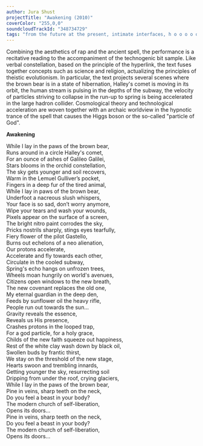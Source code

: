 ```yaml
---
author: Jura Shust
projectTitle: "Awakening (2010)"
coverColor: "255,0,0"
soundcloudTrackId: "348734729"
tags: "from the future at the present, intimate interfaces, h o o o o o o w w w w w l, desire, contingency, joy acceleration, pharmachoreography, political dancefloor, national academy of sciences as witch, yesterday's unalienated celebration, great stone, rhythm, repetition"
---
```


Combining the aesthetics of rap and the ancient spell, the performance is a recitative reading to the accompaniment of the technogenic bit sample. Like verbal constellation, based on the principle of the hyperlink, the text fuses together concepts such as science and religion, actualizing the principles of theistic evolutionism. In particular, the text projects several scenes where the brown bear is in a state of hibernation, Halley's comet is moving in its orbit, the human stream is pulsing in the depths of the subway, the velocity of particles striving to collapse in the run-up to spring is being accelerated in the large hadron collider.
Cosmological theory and technological acceleration are woven together with an archaic worldview in the hypnotic trance of the spell that causes the Higgs boson or the so-called "particle of God".  


**Awakening**  

While I lay in the paws of the brown bear,  
Runs around in a circle Halley's comet,  
For an ounce of ashes of Galileo Galilei,  
Stars blooms in the orchid constellation,  
The sky gets younger and soil recovers,  
Warm in the Lemuel Gulliver’s pocket,  
Fingers in a deep fur of the tired animal,  
While I lay in paws of the brown bear,  
Underfoot a nacreous slush whispers,  
Your face is so sad, don’t worry anymore,  
Wipe your tears and wash your wounds,  
Pixels appear on the surface of a screen,  
The bright nitro paint corrodes the sky,  
Pricks nostrils sharply, stings eyes tearfully,  
Fiery flower of the pilot Gastello,  
Burns out echelons of a neo alienation,  
Our protons accelerate,  
Accelerate and fly towards each other,  
Circulate in the cooled subway,  
Spring's echo hangs on unfrozen trees,  
Wheels moan hungrily on world's avenues,  
Citizens open windows to the new breath,  
The new covenant replaces the old one,  
My eternal guardian in the deep den,  
Feeds by sunflower oil the heavy rifle,  
People run out towards the sun…  
Gravity reveals the essence,  
Reveals us His presence,  
Crashes protons in the looped trap,  
For a god particle, for a holy grace,  
Childs of the new faith squeeze out happiness,  
Rest of the white clay wash down by black oil,  
Swollen buds by frantic thirst,  
We stay on the threshold of the new stage,  
Hearts swoon and trembling innards,  
Getting younger the sky, resurrecting soil  
Dripping from under the roof, crying glaciers,  
While I lay in the paws of the brown bear,  
Pine in veins, sharp teeth on the neck,  
Do you feel a beast in your body?  
The modern church of self-liberation,  
Opens its doors…  
Pine in veins, sharp teeth on the neck,  
Do you feel a beast in your body?  
The modern church of self-liberation,  
Opens its doors…

